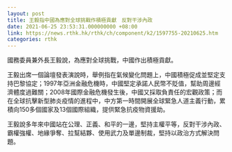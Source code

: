 ```yaml
---
layout: post
title: 王毅指中國為應對全球挑戰作積極貢獻　反對干涉內政
date: 2021-06-25 23:53:31.000000000 +08:00
link: https://news.rthk.hk/rthk/ch/component/k2/1597755-20210625.htm
categories: rthk
---
```


國務委員兼外長王毅說，為應對全球挑戰，中國作出積極貢獻。

王毅出席一個論壇發表演說時，舉例指在氣候變化問題上，中國積極促成並堅定支持巴黎協定；1997年亞洲金融危機時，中國堅定承諾人民幣不貶值，幫助周邊經濟體度過難關；2008年國際金融危機發生後，中國又採取負責任的宏觀政策；而在全球抗擊新型肺炎疫情的進程中，中方第一時間開展全球緊急人道主義行動，累積向150多個國家及13個國際組織，提供緊急抗疫物資援助。

王毅說多年來中國站在公理、正義、和平的一邊，堅持主權平等，反對干涉內政、霸權強權、地緣爭奪、拉幫結夥、使用武力及單邊制裁，堅持以政治方式解決問題。
